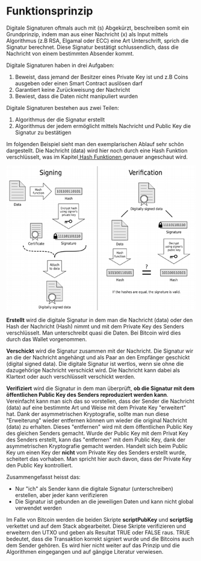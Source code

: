 # Funktionsprinzip

Digitale Signaturen oftmals auch mit \(s\) Abgekürzt, beschreiben somit ein Grundprinzip, indem man aus einer Nachricht \(x\) als Input mittels Algorithmus \(z.B RSA, Elgamal oder ECC\) eine Art Unterschrift, sprich die Signatur berechnet. Diese Signatur bestätigt schlussendlich, dass die Nachricht von einem bestimmten Absender kommt.

Digitale Signaturen haben in drei Aufgaben:

1. Beweist, dass jemand der Besitzer eines Private Key ist und z.B Coins ausgeben oder einen Smart Contract auslösen darf
2. Garantiert keine Zurückweisung der Nachricht
3. Bewiest, dass die Daten nicht manipuliert wurden

Digitale Signaturen bestehen aus zwei Teilen:

1. Algorithmus der die Signatur erstellt
2. Algorithmus der jedem ermöglicht mittels Nachricht und Public Key die Signatur zu bestätigen

Im folgenden Beispiel sieht man den exemplarischen Ablauf sehr schön dargestellt. Die Nachricht \(data\) wird hier noch durch eine Hash Funktion verschlüsselt, was im Kapitel[ Hash Funktionen ](../../hash-funktionen/wie-wird-ein-hash-gebildet.md)genauer angeschaut wird.

![](../../.gitbook/assets/signing_verification.png)

**Erstellt** wird die digitale Signatur in dem man die Nachricht \(data\) oder den Hash der Nachricht \(Hash\) nimmt und mit dem Private Key des Senders verschlüsselt. Man unterschreibt quasi die Daten. Bei Bitcoin wird dies durch das Wallet vorgenommen.

**Verschickt** wird die Signatur zusammen mit der Nachricht. Die Signatur wir an die der Nachricht angehängt und als Paar an den Empfänger geschickt \(digital signed data\). Die digitale Signatur ist wertlos, wenn sie ohne die dazugehörige Nachricht verschickt wird. Die Nachricht kann dabei als Klartext oder auch verschlüsselt verschickt werden.

**Verifiziert** wird die Signatur in dem man überprüft, **ob die Signatur mit dem öffentlichen Public Key des Senders reproduziert werden kann**. Vereinfacht kann man sich das so vorstellen, dass der Sender die Nachricht \(data\) auf eine bestimmte Art und Weise mit dem Private Key "erweitert" hat. Dank der asymmetrischen Kryptografie, sollte man nun diese "Erweiterung" wieder entfernen können um wieder die original Nachricht \(data\) zu erhalten. Dieses "entfernen" wird mit dem öffentlichen Public Key des gleichen Senders gemacht. Wurde der Public Key mit dem Privat Key des Senders erstellt, kann das "entfernen"  mit dem Public Key, dank der asymmetrischen Kryptografie gemacht werden. Handelt sich beim Public Key um einen Key der **nicht** vom Private Key des Senders erstellt wurde, scheitert das vorhaben. Man spricht hier auch davon, dass der Private Key den Public Key kontrolliert.

Zusammengefasst heisst das:

* Nur "ich" als Sender kann die digitale Signatur \(unterschreiben\) erstellen, aber jeder kann verifizieren
* Die Signatur ist gebunden an die jeweiligen Daten und kann nicht global verwendet werden

Im Falle von Bitcoin werden die beiden Skripte **scriptPubKey** und **scriptSig** verkettet und auf dem Stack abgearbeitet. Diese Skripte verifizieren und erweitern den UTXO und geben als Resultat TRUE oder FALSE raus. TRUE bedeutet, dass die Transaktion korrekt signiert wurde und die Bitcoins auch dem Sender gehören. Es wird hier nicht weiter auf das Prinzip und die Algorithmen eingegangen und auf gängige Literatur verwiesen.





